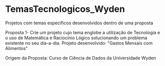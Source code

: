 # TemasTecnologicos_Wyden
Projetos com temas específicos desenvolvidos dentro de uma proposta

Proposta 1- Crie um projeto cujo tema englobe a utilização de Tecnologia e o uso de Matemática e Raciocínio Lógico solucionando um problema existente no seu dia-a-dia. Projeto desenvolvido: "Gastos Mensais com Alimentos" 

Origem da Proposta: Curso de Ciência de Dados da Universidade Wyden
